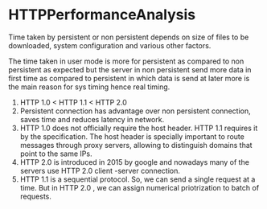# HTTPPerformanceAnalysis

 Time taken by persistent or non persistent depends on size of files to be downloaded, system configuration and various other factors.

The time taken in user mode is more for persistent as compared to non persistent as expected but the server in non persistent send more data in first time as compared to persistent in which data is send at later more is the main reason for sys timing hence real timing.

1. HTTP 1.0 < HTTP 1.1 < HTTP 2.0
2. Persistent connection has advantage over non persistent connection, saves time and reduces latency in network.
3. HTTP 1.0 does not officially require the host header. HTTP 1.1 requires it by the specification. The host header is specially important to route messages through     proxy servers, allowing to distinguish domains that point to the same IPs.
4. HTTP 2.0 is introduced in 2015 by google and nowadays many of the servers use HTTP 2.0 client -server connection.
5. HTTP 1.1 is a sequential protocol. So, we can send a single request at a time. But in HTTP 2.0 , we can assign numerical priotrization to batch of requests.
